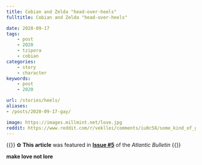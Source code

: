 ```yaml
---
title: Cobian and Zelda "head-over-heels"
fulltitle: Cobian and Zelda "head-over-heels"

date: 2020-09-17
tags:
    - post
    - 2020
    - tzipora
    - cobian
categories:
    - story
    - character
keywords:
    - post
    - 2020

url: /stories/heels/
aliases:
- /posts/2020-09-17-gay/

image: https://images.millmint.net/love.jpg
reddit: https://www.reddit.com/r/vekllei/comments/iu0c58/some_kind_of_gay_sketch_for_my_cool_subreddit/
---
```


{{<hint story>}}
✿ **This article** was featured in [**Issue #5**](/news/bulletin/2020/5) of the *Atlantic Bulletin*
{{</hint>}}

**make love not lore**
